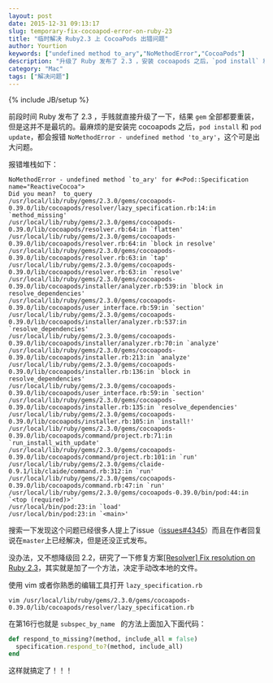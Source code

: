 ```yaml
---
layout: post
date: 2015-12-31 09:13:17
slug: temporary-fix-cocoapod-error-on-ruby-23
title: "临时解决 Ruby2.3 上 CocoaPods 出错问题"
author: Yourtion
keywords: ["undefined method to_ary","NoMethodError","CocoaPods"]
description: "升级了 Ruby 发布了 2.3 ，安装 cocoapods 之后，`pod install` 和 `pod update`，都会报错 `NoMethodError - undefined method 'to_ary'`"
category: "Mac"
tags: ["解决问题"]
---
```

{% include JB/setup %}

前段时间 Ruby 发布了 2.3 ，手贱就直接升级了一下，结果 `gem` 全部都要重装，但是这并不是最坑的。最麻烦的是安装完 cocoapods 之后，`pod install` 和 `pod update`，都会报错 `NoMethodError - undefined method 'to_ary'`，这个可是出大问题。

报错堆栈如下：

```
NoMethodError - undefined method `to_ary' for #<Pod::Specification name="ReactiveCocoa">
Did you mean?  to_query
/usr/local/lib/ruby/gems/2.3.0/gems/cocoapods-0.39.0/lib/cocoapods/resolver/lazy_specification.rb:14:in `method_missing'
/usr/local/lib/ruby/gems/2.3.0/gems/cocoapods-0.39.0/lib/cocoapods/resolver.rb:64:in `flatten'
/usr/local/lib/ruby/gems/2.3.0/gems/cocoapods-0.39.0/lib/cocoapods/resolver.rb:64:in `block in resolve'
/usr/local/lib/ruby/gems/2.3.0/gems/cocoapods-0.39.0/lib/cocoapods/resolver.rb:63:in `tap'
/usr/local/lib/ruby/gems/2.3.0/gems/cocoapods-0.39.0/lib/cocoapods/resolver.rb:63:in `resolve'
/usr/local/lib/ruby/gems/2.3.0/gems/cocoapods-0.39.0/lib/cocoapods/installer/analyzer.rb:539:in `block in resolve_dependencies'
/usr/local/lib/ruby/gems/2.3.0/gems/cocoapods-0.39.0/lib/cocoapods/user_interface.rb:59:in `section'
/usr/local/lib/ruby/gems/2.3.0/gems/cocoapods-0.39.0/lib/cocoapods/installer/analyzer.rb:537:in `resolve_dependencies'
/usr/local/lib/ruby/gems/2.3.0/gems/cocoapods-0.39.0/lib/cocoapods/installer/analyzer.rb:70:in `analyze'
/usr/local/lib/ruby/gems/2.3.0/gems/cocoapods-0.39.0/lib/cocoapods/installer.rb:213:in `analyze'
/usr/local/lib/ruby/gems/2.3.0/gems/cocoapods-0.39.0/lib/cocoapods/installer.rb:136:in `block in resolve_dependencies'
/usr/local/lib/ruby/gems/2.3.0/gems/cocoapods-0.39.0/lib/cocoapods/user_interface.rb:59:in `section'
/usr/local/lib/ruby/gems/2.3.0/gems/cocoapods-0.39.0/lib/cocoapods/installer.rb:135:in `resolve_dependencies'
/usr/local/lib/ruby/gems/2.3.0/gems/cocoapods-0.39.0/lib/cocoapods/installer.rb:105:in `install!'
/usr/local/lib/ruby/gems/2.3.0/gems/cocoapods-0.39.0/lib/cocoapods/command/project.rb:71:in `run_install_with_update'
/usr/local/lib/ruby/gems/2.3.0/gems/cocoapods-0.39.0/lib/cocoapods/command/project.rb:101:in `run'
/usr/local/lib/ruby/gems/2.3.0/gems/claide-0.9.1/lib/claide/command.rb:312:in `run'
/usr/local/lib/ruby/gems/2.3.0/gems/cocoapods-0.39.0/lib/cocoapods/command.rb:47:in `run'
/usr/local/lib/ruby/gems/2.3.0/gems/cocoapods-0.39.0/bin/pod:44:in `<top (required)>'
/usr/local/bin/pod:23:in `load'
/usr/local/bin/pod:23:in `<main>'
```


搜索一下发现这个问题已经很多人提上了issue（[issues#4345](https://github.com/CocoaPods/CocoaPods/issues/4345)）而且在作者回复说在`master`上已经解决，但是还没正式发布。

没办法，又不想降级回 2.2，研究了一下修复方案[[Resolver] Fix resolution on Ruby 2.3](https://github.com/CocoaPods/CocoaPods/pull/4368)，其实就是加了一个方法，决定手动改本地的文件。

使用 vim 或者你熟悉的编辑工具打开 `lazy_specification.rb`

```
vim /usr/local/lib/ruby/gems/2.3.0/gems/cocoapods-0.39.0/lib/cocoapods/resolver/lazy_specification.rb
```

在第16行也就是 `subspec_by_name ` 的方法上面加入下面代码：

```ruby
def respond_to_missing?(method, include_all = false)
  specification.respond_to?(method, include_all)
end
```

这样就搞定了！！！



